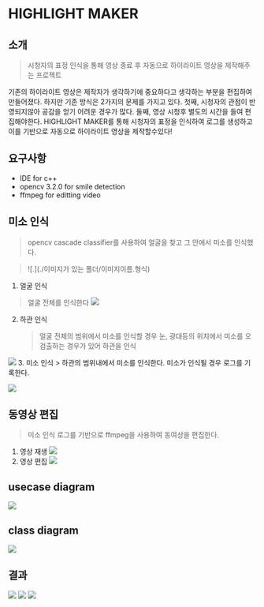# HIGHLIGHT MAKER
##  소개
> 시청자의 표정 인식을 통해 영상 종료 후 
> 자동으로 하이라이트 영상을 제작해주는 프로젝트

  기존의 하이라이트 영상은 제작자가 생각하기에 중요하다고 생각하는 부분을 편집하여 만들어졌다. 하지만 기존 방식은 2가지의 문제를 가지고 있다. 첫째, 시청자의 관점이 반영되지않아 공감을 얻기 어려운 경우가 많다. 둘째, 영상 시청후 별도의 시간을 들여 편집해야한다.
HIGHLIGHT MAKER를 통해 시청자의 표정을 인식하여 로그를 생성하고 이를 기반으로 자동으로 하이라이트 영상을 제작할수있다! 

## 요구사항
* IDE for c++
* opencv 3.2.0 for smile detection
* ffmpeg for editting video

## 미소 인식
>opencv cascade classifier를 사용하여 얼굴을 찾고 그 안에서 미소를 인식했다.

>![.](./이미지가 있는 폴더/이미지이름.형식)
 1. 얼굴 인식
   > 얼굴 전체를 인식한다
  ![](https://github.com/pouder-Man/Highlight_Maker/blob/master/image/00_faceDetection.png)
 2. 하관 인식
    > 얼굴 전체의 범위에서 미소를 인식할 경우 눈, 광대등의 위치에서 미소를 오검출하는 경우가 있어  하관을 인식

  ![](https://github.com/pouder-Man/Highlight_Maker/blob/master/image/01_faceDetection.png)
 3. 미소 인식
    > 하관의 범위내에서 미소를 인식한다. 미소가 인식될 경우 로그를 기록한다.

  ![](https://github.com/pouder-Man/Highlight_Maker/blob/master/image/02_smileDetection.png)

## 동영상 편집
> 미소 인식 로그를 기반으로 ffmpeg을 사용하여 동여상을 편집한다.
 1. 영상 재생
  ![](https://github.com/pouder-Man/Highlight_Maker/blob/master/image/04_videoPlayProcess.png)
 2. 영상 편집
  ![](https://github.com/pouder-Man/Highlight_Maker/blob/master/image/05_videoEditProcess.png)


## usecase diagram
  
  ![](https://github.com/pouder-Man/Highlight_Maker/blob/master/image/06_usecaseDiagram.png)

## class diagram
  
  ![](https://github.com/pouder-Man/Highlight_Maker/blob/master/image/07_classDiagram.png)

## 결과
  ![](https://github.com/pouder-Man/Highlight_Maker/blob/master/image/08_result01.png)
  ![](https://github.com/pouder-Man/Highlight_Maker/blob/master/image/09_result02.png)
  ![](https://github.com/pouder-Man/Highlight_Maker/blob/master/image/10_result03.png)
